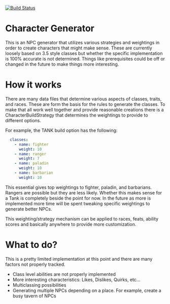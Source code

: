 [![Build Status](https://travis-ci.org/shortlegstudio/silverneedle-web.svg?branch=master)](https://travis-ci.org/shortlegstudio/silverneedle-web)
# Character Generator
This is an NPC generator that utilizes various strategies and weightings in 
order to create characters that might make sense. These are currently loosely 
based on 3.5 style classes but whether the specific implementation is 100% 
accurate is not determined. Things like prerequisites could be off or changed 
in the future to make things more interesting.

# How it works
There are many data files that determine various aspects of classes, traits, 
and races. These are form the basis for the rules to generate the classes. 
To make that all work well together and provide reasonable creations there
is a CharacterBuildStrategy that determines the weightings to provide to 
different options. 

For example, the TANK build option has the following:

```yaml
  classes:
    - name: fighter
      weight: 10
    - name: ranger
      weight: 7
    - name: paladin
      weight: 10
    - name: barbarian
      weight: 10
```

This essential gives top weightings to fighter, paladin, and barbarians. Rangers
are possible but they are less likely. Whether this makes sense for a Tank is
completely beside the point for now. In the future as more is implemented
more time will be spent tweaking specific weightings to generate better NPCs.

This weighting/strategy mechanism can be applied to races, feats, ability scores
and basically anywhere to provide more customization.

# What to do?
This is a pretty limited implementation at this point and there are many 
factors not properly tracked. 

* Class level abilities are not properly implemented
* More interesting characteristics: Likes, Dislikes, Quirks, etc...
* Multiclassing possibilities
* Generating multiple NPCs depending on a place. For example, create a busy
tavern of NPCs
